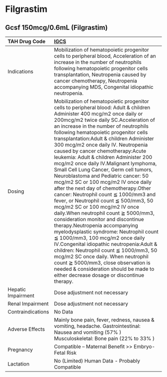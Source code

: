 # Filgrastim

## Gcsf 150mcg/0.6mL (Filgrastim)

| TAH Drug Code      | [**IGCS**](https://www.tahsda.org.tw/drugs/hissearch.php?drug_code=IGCS)                                                                                                                                                                                                                                                                                                                                                                                                                                                                                                                                                                                                                                                                                                                                                                                                                                                                                                                                                                                                                                                                                                                              |
|:-------------------|:------------------------------------------------------------------------------------------------------------------------------------------------------------------------------------------------------------------------------------------------------------------------------------------------------------------------------------------------------------------------------------------------------------------------------------------------------------------------------------------------------------------------------------------------------------------------------------------------------------------------------------------------------------------------------------------------------------------------------------------------------------------------------------------------------------------------------------------------------------------------------------------------------------------------------------------------------------------------------------------------------------------------------------------------------------------------------------------------------------------------------------------------------------------------------------------------------|
| Indications        | Mobilization of hematopoietic progenitor cells to peripheral blood, Acceleration of an increase in the number of neutrophils following hematopoietic progenitor cells transplantation, Neutropenia caused by cancer chemotherapy, Neutropenia accompanying MDS, Congenital idiopathic neutropenia.                                                                                                                                                                                                                                                                                                                                                                                                                                                                                                                                                                                                                                                                                                                                                                                                                                                                                                    |
| Dosing             | Mobilization of hematopoietic progenitor cells to peripheral blood: Adult & children Administer 400 mcg/m2 once daily or 200mcg/m2 twice daily SC.Acceleration of an increase in the number of neutrophils following hematopoietic progenitor cells transplantation:Adult & children Administer 300 mcg/m2 once daily IV. Neutropenia caused by cancer chemotherapy:Acute leukemia: Adult & children Administer 200 mcg/m2 once daily IV.Malignant lymphoma, Small Cell Lung Cancer, Germ cell tumors, Neuroblastoma and Pediatric cancer: 50 mcg/m2 SC or 100 mcg/m2 IV once daily after the next day of chemotherapy.Other cancer: Neutrophil count ≦ 1000/mm3 and fever, or Neutrophil count ≦ 500/mm3, 50 mcg/m2 SC or 100 mcg/m2 IV once daily.When neutrophil count ≧ 5000/mm3, consideration monitor and discontinue therapy.Neutropenia accompanying myelodysplastic syndrome: Neutrophil count ≦ 1000/mm3, 100 mcg/m2 once daily IV.Congenital idiopathic neutropenia:Adult & children: Neutrophil count ≦ 1000/mm3, 50 mcg/m2 SC once daily. When neutrophil count ≧ 5000/mm3, close observation is needed & consideration should be made to either decrease dosage or discontinue therapy. |
| Hepatic Impairment | Dose adjustment not necessary                                                                                                                                                                                                                                                                                                                                                                                                                                                                                                                                                                                                                                                                                                                                                                                                                                                                                                                                                                                                                                                                                                                                                                         |
| Renal Impairment   | Dose adjustment not necessary                                                                                                                                                                                                                                                                                                                                                                                                                                                                                                                                                                                                                                                                                                                                                                                                                                                                                                                                                                                                                                                                                                                                                                         |
| Contraindications  | No Data                                                                                                                                                                                                                                                                                                                                                                                                                                                                                                                                                                                                                                                                                                                                                                                                                                                                                                                                                                                                                                                                                                                                                                                               |
| Adverse Effects    | Mainly bone pain, fever, redness, nausea & vomiting, headache. Gastrointestinal: Nausea and vomiting (57% ) Musculoskeletal: Bone pain (22% to 33% )                                                                                                                                                                                                                                                                                                                                                                                                                                                                                                                                                                                                                                                                                                                                                                                                                                                                                                                                                                                                                                                  |
| Pregnancy          | Compatible – Maternal Benefit >> Embryo-Fetal Risk                                                                                                                                                                                                                                                                                                                                                                                                                                                                                                                                                                                                                                                                                                                                                                                                                                                                                                                                                                                                                                                                                                                                                    |
| Lactation          | No (Limited) Human Data - Probably Compatible                                                                                                                                                                                                                                                                                                                                                                                                                                                                                                                                                                                                                                                                                                                                                                                                                                                                                                                                                                                                                                                                                                                                                         |

